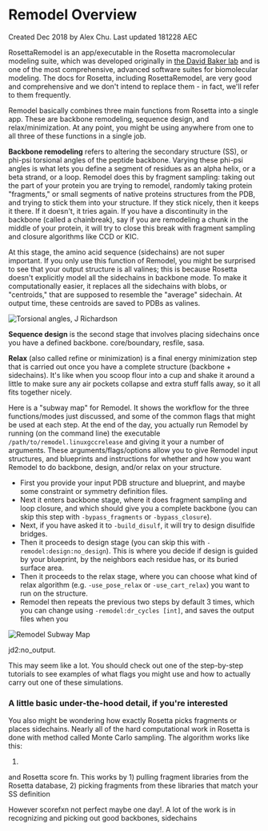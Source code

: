 # Remodel Overview
Created Dec 2018 by Alex Chu. Last updated 181228 AEC

RosettaRemodel is an app/executable in the Rosetta macromolecular modeling suite, which was developed originally in [the David Baker lab]() and is one of the most comprehensive, advanced software suites for biomolecular modeling. The docs for Rosetta, including RosettaRemodel, are very good and comprehensive and we don't intend to replace them - in fact, we'll refer to them frequently.

Remodel basically combines three main functions from Rosetta into a single app. These are backbone remodeling, sequence design, and relax/minimization. At any point, you might be using anywhere from one to all three of these functions in a single job. 

**Backbone remodeling** refers to altering the secondary structure (SS), or phi-psi torsional angles of the peptide backbone. Varying these phi-psi angles is what lets you define a segment of residues as an alpha helix, or a beta strand, or a loop. Remodel does this by fragment sampling: taking out the part of your protein you are trying to remodel, randomly taking protein "fragments," or small segments of native proteins structures from the PDB, and trying to stick them into your structure. If they stick nicely, then it keeps it there. If it doesn't, it tries again. If you have a discontinuity in the backbone (called a chainbreak), say if you are remodeling a chunk in the middle of your protein, it will try to close this break with fragment sampling and closure algorithms like CCD or KIC.

At this stage, the amino acid sequence (sidechains) are not super important. If you only use this function of Remodel, you might be surprised to see that your output structure is all valines; this is because Rosetta doesn't explicitly model all the sidechains in backbone mode. To make it computationally easier, it replaces all the sidechains with blobs, or "centroids," that are supposed to resemble the "average" sidechain. At output time, these centroids are saved to PDBs as valines.

![Torsional angles, J Richardson]()

**Sequence design** is the second stage that involves placing sidechains once you have a defined backbone. core/boundary, resfile, sasa.

**Relax** (also called refine or minimization) is a final energy minimization step that is carried out once you have a complete structure (backbone + sidechains). It's like when you scoop flour into a cup and shake it around a little to make sure any air pockets collapse and extra stuff falls away, so it all fits together nicely.

Here is a "subway map" for Remodel. It shows the workflow for the three functions/modes just discussed, and some of the common flags that might be used at each step. At the end of the day, you actually run Remodel by running (on the command line) the executable `/path/to/remodel.linuxgccrelease` and giving it your a number of arguments. These arguments/flags/options allow you to give Remodel input structures, and blueprints and instructions for whether and how you want Remodel to do backbone, design, and/or relax on your structure.

- First you provide your input PDB structure and blueprint, and maybe some constraint or symmetry definition files. 
- Next it enters backbone stage, where it does fragment sampling and loop closure, and which should give you a complete backbone (you can skip this step with `-bypass_fragments` or `-bypass_closure`). 
- Next, if you have asked it to `-build_disulf`, it will try to design disulfide bridges. 
- Then it proceeds to design stage (you can skip this with `-remodel:design:no_design`). This is where you decide if design is guided by your blueprint, by the neighbors each residue has, or its buried surface area. 
- Then it proceeds to the relax stage, where you can choose what kind of relax algorithm (e.g. `-use_pose_relax` or `-use_cart_relax`) you want to run on the structure.
- Remodel then repeats the previous two steps by default 3 times, which you can change using `-remodel:dr_cycles [int]`, and saves the output files when you

![Remodel Subway Map]()

jd2:no_output.

This may seem like a lot. You should check out one of the step-by-step tutorials to see examples of what flags you might use and how to actually carry out one of these simulations.

### A little basic under-the-hood detail, if you're interested

You also might be wondering how exactly Rosetta picks fragments or places sidechains. Nearly all of the hard computational work in Rosetta is done with method called Monte Carlo sampling. The algorithm works like this:

1. 

and Rosetta score fn. This works by 1) pulling fragment libraries from the Rosetta database, 2) picking fragments from these libraries that match your SS definition

However scorefxn not perfect maybe one day!. A lot of the work is in recognizing and picking out good backbones, sidechains
